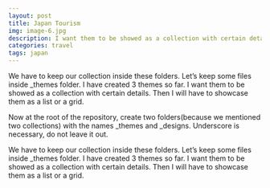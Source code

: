 ```yaml
---
layout: post
title: Japan Tourism
img: image-6.jpg
description: I want them to be showed as a collection with certain details. Then I will have to showcase them as a list or a grid.
categories: travel
tags: japan
---
```


We have to keep our collection inside these folders. Let’s keep some files inside _themes folder. I have created 3 themes so far. I want them to be showed as a collection with certain details. Then I will have to showcase them as a list or a grid.

Now at the root of the repository, create two folders(because we mentioned two collections) with the names _themes and _designs. Underscore is necessary, do not leave it out.

We have to keep our collection inside these folders. Let’s keep some files inside _themes folder. I have created 3 themes so far. I want them to be showed as a collection with certain details. Then I will have to showcase them as a list or a grid.